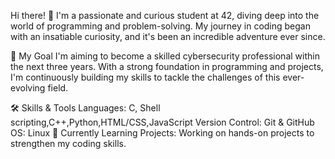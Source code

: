 Hi there! 👋
I'm a passionate and curious student at 42, diving deep into the world of programming and problem-solving. My journey in coding began with an insatiable curiosity, and it's been an incredible adventure ever since.

🎯 My Goal
I'm aiming to become a skilled cybersecurity professional within the next three years. With a strong foundation in  programming and projects, I'm continuously building my skills to tackle the challenges of this ever-evolving field.

🛠️ Skills & Tools
Languages: C, Shell scripting,C++,Python,HTML/CSS,JavaScript
Version Control: Git & GitHub
OS: Linux
🌱 Currently Learning
Projects: Working on hands-on projects to strengthen my coding skills.
